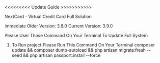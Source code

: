 <<<<<<<<< Update Guide >>>>>>>>>>>

NextCard - Virtual Credit Card Full Solution

Immediate Older Version: 3.8.0   Current Version: 3.9.0


Please User Those Command On Your Terminal To Update Full System

1. To Run project Please Run This Command On Your Terminal
    composer update && composer dump-autoload  && php artisan migrate:fresh --seed && php artisan passport:install --force

